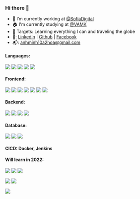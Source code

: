 ### Hi there 👋

- 🔭 I’m currently working at [@SofiaDigital](https://sofiadigital.com)
- 🏠 I'm currently studying at [@VAMK](https://www.vamk.fi/en/)
- 🎯 Targets: Learning everything I can and traveling the globe
- 🤙: [Linkedin](https://www.linkedin.com/in/minh-hoang-110510181) | [Github](https://github.com/anhminh10a2hoa) | [Facebook](https://www.facebook.com/anhminh.hoang.560/)
- 📬: anhminh10a2hoa@gmail.com

<h4>Languages: </h4>
<img src="https://img.shields.io/badge/JavaScript-F7DF1E?style=for-the-badge&logo=javascript&logoColor=black" />
<img src="https://img.shields.io/badge/TypeScript-007ACC?style=for-the-badge&logo=typescript&logoColor=white" />
<img src="https://img.shields.io/badge/Java-ED8B00?style=for-the-badge&logo=java&logoColor=white" />
<img src="https://img.shields.io/badge/C%23-239120?style=for-the-badge&logo=c-sharp&logoColor=white" />
<img src="https://img.shields.io/badge/PHP-777BB4?style=for-the-badge&logo=php&logoColor=white" />


<h4>Frontend: </h4>
<img src="https://img.shields.io/badge/React-20232A?style=for-the-badge&logo=react&logoColor=61DAFB" />
<img src="https://img.shields.io/badge/Vue.js-35495E?style=for-the-badge&logo=vue.js&logoColor=4FC08D" />
<img src="https://img.shields.io/badge/Redux-593D88?style=for-the-badge&logo=redux&logoColor=white" />
<img src="https://img.shields.io/badge/jQuery-0769AD?style=for-the-badge&logo=jquery&logoColor=white" />
<img src="https://img.shields.io/badge/HTML5-E34F26?style=for-the-badge&logo=html5&logoColor=white" />
<img src="https://img.shields.io/badge/CSS3-1572B6?style=for-the-badge&logo=css3&logoColor=white" />
<img src="https://img.shields.io/badge/Sass-CC6699?style=for-the-badge&logo=sass&logoColor=white" />

<h4>Backend: </h4>
<img src="https://img.shields.io/badge/Node.js-43853D?style=for-the-badge&logo=node.js&logoColor=white" />
<img src="https://img.shields.io/badge/Express.js-404D59?style=for-the-badge" />
<img src="https://img.shields.io/badge/Spring-6DB33F?style=for-the-badge&logo=spring&logoColor=white" />
<img src="https://img.shields.io/badge/.NET-5C2D91?style=for-the-badge&logo=.net&logoColor=white" />

<h4>Database: </h4>
<img src="https://img.shields.io/badge/MySQL-00000F?style=for-the-badge&logo=mysql&logoColor=white" />
<img src="https://img.shields.io/badge/PostgreSQL-316192?style=for-the-badge&logo=postgresql&logoColor=white" />
<img src="https://img.shields.io/badge/MongoDB-4EA94B?style=for-the-badge&logo=mongodb&logoColor=white" />

<h4>CICD: Docker, Jenkins</h4>

<h4>Will learn in 2022: </h4>
<img src="https://img.shields.io/badge/Svelte-4A4A55?style=for-the-badge&logo=svelte&logoColor=FF3E00" />
<img src="https://img.shields.io/badge/Go-00ADD8?style=for-the-badge&logo=go&logoColor=white" />
<img src="https://img.shields.io/badge/Tailwind_CSS-38B2AC?style=for-the-badge&logo=tailwind-css&logoColor=white" />

<a href="https://www.linkedin.com/in/minh-hoang-110510181/"><img src="https://img.shields.io/badge/LinkedIn-0077B5?style=for-the-badge&logo=linkedin&logoColor=white"></a>
<a href="mailto:anhminh10a2hoa@gmail.com"><img src="https://img.shields.io/badge/Gmail-D14836?style=for-the-badge&logo=gmail&logoColor=white"></a>

<img src="https://img.shields.io/github/followers/anhminh10a2hoa.svg?style=social&label=Follow&maxAge=2592000" />
